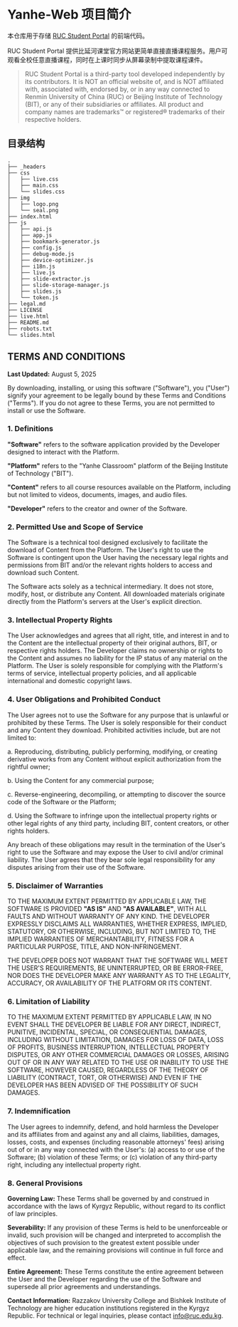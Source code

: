 # Yanhe-Web 项目简介

本仓库用于存储 [RUC Student Portal](https://learn.ruc.edu.kg) 的前端代码。

RUC Student Portal 提供比延河课堂官方网站更简单直接直播课程服务。用户可观看全校任意直播课程，同时在上课时同步从屏幕录制中提取课程课件。

> RUC Student Portal is a third-party tool developed independently by its contributors. It is NOT an official website of, and is NOT affiliated with, associated with, endorsed by, or in any way connected to Renmin University of China (RUC) or Beijing Institute of Technology (BIT), or any of their subsidiaries or affiliates. All product and company names are trademarks™ or registered® trademarks of their respective holders.

## 目录结构

```
.
├── _headers
├── css
│   ├── live.css
│   ├── main.css
│   └── slides.css
├── img
│   ├── logo.png
│   └── seal.png
├── index.html
├── js
│   ├── api.js
│   ├── app.js
│   ├── bookmark-generator.js
│   ├── config.js
│   ├── debug-mode.js
│   ├── device-optimizer.js
│   ├── i18n.js
│   ├── live.js
│   ├── slide-extractor.js
│   ├── slide-storage-manager.js
│   ├── slides.js
│   └── token.js
├── legal.md
├── LICENSE
├── live.html
├── README.md
├── robots.txt
└── slides.html
```

## TERMS AND CONDITIONS

**Last Updated:** August 5, 2025

By downloading, installing, or using this software ("Software"), you ("User") signify your agreement to be legally bound by these Terms and Conditions ("Terms"). If you do not agree to these Terms, you are not permitted to install or use the Software.

### 1. Definitions

**"Software"** refers to the software application provided by the Developer designed to interact with the Platform.

**"Platform"** refers to the "Yanhe Classroom" platform of the Beijing Institute of Technology ("BIT").

**"Content"** refers to all course resources available on the Platform, including but not limited to videos, documents, images, and audio files.

**"Developer"** refers to the creator and owner of the Software.

### 2. Permitted Use and Scope of Service

The Software is a technical tool designed exclusively to facilitate the download of Content from the Platform. The User's right to use the Software is contingent upon the User having the necessary legal rights and permissions from BIT and/or the relevant rights holders to access and download such Content.

The Software acts solely as a technical intermediary. It does not store, modify, host, or distribute any Content. All downloaded materials originate directly from the Platform's servers at the User's explicit direction.

### 3. Intellectual Property Rights

The User acknowledges and agrees that all right, title, and interest in and to the Content are the intellectual property of their original authors, BIT, or respective rights holders. The Developer claims no ownership or rights to the Content and assumes no liability for the IP status of any material on the Platform. The User is solely responsible for complying with the Platform's terms of service, intellectual property policies, and all applicable international and domestic copyright laws.

### 4. User Obligations and Prohibited Conduct

The User agrees not to use the Software for any purpose that is unlawful or prohibited by these Terms. The User is solely responsible for their conduct and any Content they download. Prohibited activities include, but are not limited to:

a. Reproducing, distributing, publicly performing, modifying, or creating derivative works from any Content without explicit authorization from the rightful owner;

b. Using the Content for any commercial purpose;

c. Reverse-engineering, decompiling, or attempting to discover the source code of the Software or the Platform;

d. Using the Software to infringe upon the intellectual property rights or other legal rights of any third party, including BIT, content creators, or other rights holders.

Any breach of these obligations may result in the termination of the User's right to use the Software and may expose the User to civil and/or criminal liability. The User agrees that they bear sole legal responsibility for any disputes arising from their use of the Software.

### 5. Disclaimer of Warranties

TO THE MAXIMUM EXTENT PERMITTED BY APPLICABLE LAW, THE SOFTWARE IS PROVIDED **"AS IS"** AND **"AS AVAILABLE"**, WITH ALL FAULTS AND WITHOUT WARRANTY OF ANY KIND. THE DEVELOPER EXPRESSLY DISCLAIMS ALL WARRANTIES, WHETHER EXPRESS, IMPLIED, STATUTORY, OR OTHERWISE, INCLUDING, BUT NOT LIMITED TO, THE IMPLIED WARRANTIES OF MERCHANTABILITY, FITNESS FOR A PARTICULAR PURPOSE, TITLE, AND NON-INFRINGEMENT.

THE DEVELOPER DOES NOT WARRANT THAT THE SOFTWARE WILL MEET THE USER'S REQUIREMENTS, BE UNINTERRUPTED, OR BE ERROR-FREE, NOR DOES THE DEVELOPER MAKE ANY WARRANTY AS TO THE LEGALITY, ACCURACY, OR AVAILABILITY OF THE PLATFORM OR ITS CONTENT.

### 6. Limitation of Liability

TO THE MAXIMUM EXTENT PERMITTED BY APPLICABLE LAW, IN NO EVENT SHALL THE DEVELOPER BE LIABLE FOR ANY DIRECT, INDIRECT, PUNITIVE, INCIDENTAL, SPECIAL, OR CONSEQUENTIAL DAMAGES, INCLUDING WITHOUT LIMITATION, DAMAGES FOR LOSS OF DATA, LOSS OF PROFITS, BUSINESS INTERRUPTION, INTELLECTUAL PROPERTY DISPUTES, OR ANY OTHER COMMERCIAL DAMAGES OR LOSSES, ARISING OUT OF OR IN ANY WAY RELATED TO THE USE OR INABILITY TO USE THE SOFTWARE, HOWEVER CAUSED, REGARDLESS OF THE THEORY OF LIABILITY (CONTRACT, TORT, OR OTHERWISE) AND EVEN IF THE DEVELOPER HAS BEEN ADVISED OF THE POSSIBILITY OF SUCH DAMAGES.

### 7. Indemnification

The User agrees to indemnify, defend, and hold harmless the Developer and its affiliates from and against any and all claims, liabilities, damages, losses, costs, and expenses (including reasonable attorneys' fees) arising out of or in any way connected with the User's: (a) access to or use of the Software; (b) violation of these Terms; or (c) violation of any third-party right, including any intellectual property right.

### 8. General Provisions


**Governing Law:** These Terms shall be governed by and construed in accordance with the laws of Kyrgyz Republic, without regard to its conflict of law principles.

**Severability:** If any provision of these Terms is held to be unenforceable or invalid, such provision will be changed and interpreted to accomplish the objectives of such provision to the greatest extent possible under applicable law, and the remaining provisions will continue in full force and effect.

**Entire Agreement:** These Terms constitute the entire agreement between the User and the Developer regarding the use of the Software and supersede all prior agreements and understandings.

**Contact Information:** Razzakov University College and Bishkek Institute of Technology are higher education institutions registered in the Kyrgyz Republic.​ For technical or legal inquiries, please contact info@ruc.edu.kg.